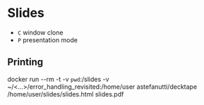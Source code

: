 # Slides

* `C` window clone
* `P` presentation mode

## Printing

docker run --rm -t -v `pwd`:/slides -v ~/<...>/error_handling_revisited:/home/user astefanutti/decktape /home/user/slides/slides.html slides.pdf
